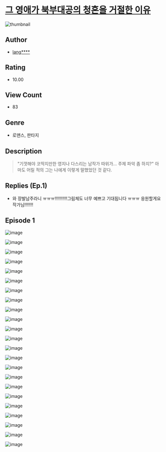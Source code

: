 # [그 영애가 북부대공의 청혼을 거절한 이유](https://comic.naver.com/challenge/list?titleId=810924)
![thumbnail](https://image-comic.pstatic.net/user_contents_data/challenge_comic/2023/05/25/367127/upload_3761740677447378484_480x623.jpeg)

## Author
- [lang****](https://comic.naver.com/artistTitle?id=367127)

## Rating
- 10.00

## View Count
- 83

## Genre
- 로맨스, 판타지

## Description
> "기껏해야 코딱지만한 영지나 다스리는 남작가 따위가... 주제 파악 좀 하지?" 아마도 어릴 적의 그는 나에게 이렇게 말했었던 것 같다.

## Replies (Ep.1)
- 와 장발남주라니 ㅠㅠㅠ!!!!!!!!!!그림체도 너무 예쁘고 기대됩니다 ㅠㅠㅠ 응원할게요 작가님!!!!!!!

## Episode 1
![image](https://image-comic.pstatic.net/user_contents_data/challenge_comic/2023/05/25/367127/upload_4062869613600399671.jpeg)

![image](https://image-comic.pstatic.net/user_contents_data/challenge_comic/2023/05/25/367127/upload_4135818911565560118.jpeg)

![image](https://image-comic.pstatic.net/user_contents_data/challenge_comic/2023/05/25/367127/upload_7219382581437227619.jpeg)

![image](https://image-comic.pstatic.net/user_contents_data/challenge_comic/2023/05/25/367127/upload_3760562186504976440.jpeg)

![image](https://image-comic.pstatic.net/user_contents_data/challenge_comic/2023/05/25/367127/upload_3919368837692273460.jpeg)

![image](https://image-comic.pstatic.net/user_contents_data/challenge_comic/2023/05/25/367127/upload_7291666881015277157.jpeg)

![image](https://image-comic.pstatic.net/user_contents_data/challenge_comic/2023/05/25/367127/upload_7089619314209273142.jpeg)

![image](https://image-comic.pstatic.net/user_contents_data/challenge_comic/2023/05/25/367127/upload_3472950642190017843.jpeg)

![image](https://image-comic.pstatic.net/user_contents_data/challenge_comic/2023/05/25/367127/upload_3904958639134762041.jpeg)

![image](https://image-comic.pstatic.net/user_contents_data/challenge_comic/2023/05/25/367127/upload_3919928506271086386.jpeg)

![image](https://image-comic.pstatic.net/user_contents_data/challenge_comic/2023/05/25/367127/upload_7148167191697110069.jpeg)

![image](https://image-comic.pstatic.net/user_contents_data/challenge_comic/2023/05/25/367127/upload_7017282642608929126.jpeg)

![image](https://image-comic.pstatic.net/user_contents_data/challenge_comic/2023/05/25/367127/upload_7005177018784690233.jpeg)

![image](https://image-comic.pstatic.net/user_contents_data/challenge_comic/2023/05/25/367127/upload_7363725376959887412.jpeg)

![image](https://image-comic.pstatic.net/user_contents_data/challenge_comic/2023/05/25/367127/upload_4063145596049503543.jpeg)

![image](https://image-comic.pstatic.net/user_contents_data/challenge_comic/2023/05/25/367127/upload_4049971053730216249.jpeg)

![image](https://image-comic.pstatic.net/user_contents_data/challenge_comic/2023/05/25/367127/upload_3487586224237208889.jpeg)

![image](https://image-comic.pstatic.net/user_contents_data/challenge_comic/2023/05/25/367127/upload_3906981752561952097.jpeg)

![image](https://image-comic.pstatic.net/user_contents_data/challenge_comic/2023/05/25/367127/upload_7220504101199100210.jpeg)

![image](https://image-comic.pstatic.net/user_contents_data/challenge_comic/2023/05/25/367127/upload_3919086289071387234.jpeg)

![image](https://image-comic.pstatic.net/user_contents_data/challenge_comic/2023/05/25/367127/upload_3703754625484482149.jpeg)

![image](https://image-comic.pstatic.net/user_contents_data/challenge_comic/2023/05/25/367127/upload_7234523934504662583.jpeg)

![image](https://image-comic.pstatic.net/user_contents_data/challenge_comic/2023/05/25/367127/upload_3761181013261561913.jpeg)
